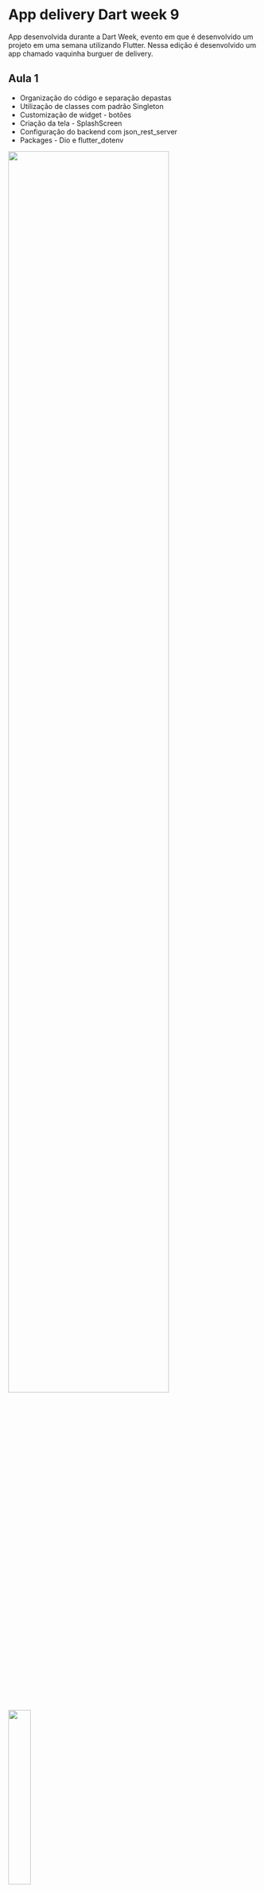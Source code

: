 # App delivery Dart week 9

App desenvolvida durante a Dart Week, evento em que é desenvolvido um projeto em uma semana utilizando Flutter.
Nessa edição é desenvolvido um app chamado vaquinha burguer de delivery.

## Aula 1
- Organização do código e separação depastas
- Utilização de classes com padrão Singleton
- Customização de widget - botões
- Criação da tela - SplashScreen
- Configuração do backend com json_rest_server
- Packages - Dio e flutter_dotenv


<p><img width="80%" src="https://github.com/giseletoledo/dw9_delivery_api/blob/master/postman_produtos.png"/></p>
<p><img width="30%" src="https://github.com/giseletoledo/dw9_delivery_api/blob/master/Screenshot_1675303556.png"/></p>
Detalhes sobre as aulas.



## Aula 2
- Criação do Model e repository - produtos (endpoint)
- Utilização de SOLID na criação de interfaces
- Serialização de JSON
- Uso de Provider e Multiprovider em arquivo separado da main.dart
- AppBar customizada
- Formatação de valor monetário - package intl 
- Gerenciamento de estado com Bloc e cubit - packages bloc flutter_bloc e equatable
- Loader customizado com o package loader animation widget e snackbar
- Adiciona dev dependencies - build_runner e match_generator para controlar o carregamento do loader
- Uso de herança e mixin com a classe BaseState

<p><img width="30%" src="https://github.com/giseletoledo/dw9_delivery_api/blob/master/Screenshots/Screenshot_1675437441.png"/>
<img width="30%" src="https://github.com/giseletoledo/dw9_delivery_api/blob/master/Screenshots/vakinha_burguer.gif"/>
<img width="30%" src="https://github.com/giseletoledo/dw9_delivery_api/blob/master/Screenshots/erro_snackbar.gif"/>
</p>

## Aula 3

- Tela de detalhes do produto
- Package auto_size_text
- Widget botão de adicionar e remover produtos

<p><img width="30%" src="https://github.com/giseletoledo/dw9_delivery_api/blob/master/Screenshots/tela_detalhe.gif"/></p>



